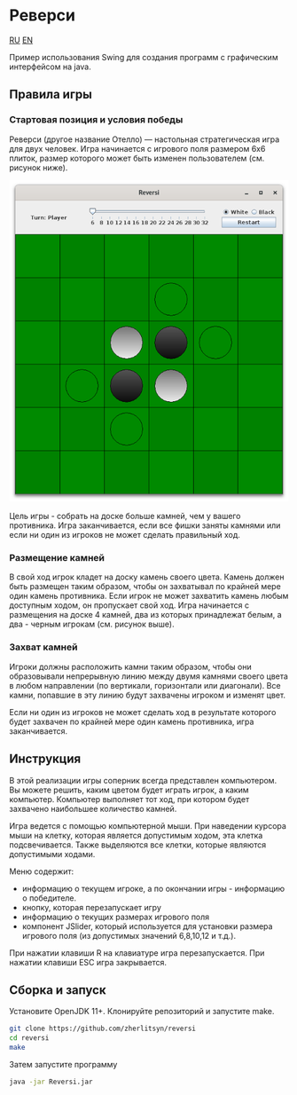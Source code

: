 # Реверси
[RU](README-ru.md "RU") [EN](README.md "EN")

Пример использования Swing для создания программ с графическим интерфейсом на java.

## Правила игры
### Стартовая позиция и условия победы

Реверси (другое название Отелло) — настольная стратегическая игра для двух человек. Игра начинается с игрового поля размером 6х6 плиток, размер которого может быть изменен пользователем (см. рисунок ниже).

![Game interface](image.png)

Цель игры - собрать на доске больше камней, чем у вашего противника. Игра заканчивается, если все фишки заняты камнями или если ни один из игроков не может сделать правильный ход.

### Размещение камней
В свой ход игрок кладет на доску камень своего цвета. Камень должен быть размещен таким образом, чтобы он захватывал по крайней мере один камень противника. Если игрок не может захватить камень любым доступным ходом, он пропускает свой ход.
Игра начинается с размещения на доске 4 камней, два из которых принадлежат белым, а два - черным игрокам (см. рисунок выше).

### Захват камней
Игроки должны расположить камни таким образом, чтобы они образовывали непрерывную линию между двумя камнями своего цвета в любом направлении (по вертикали, горизонтали или диагонали). Все камни, попавшие в эту линию будут захвачены игроком и изменят цвет.

Если ни один из игроков не может сделать ход в результате которого будет захвачен по крайней мере один камень противника, игра заканчивается.

## Инструкция
В этой реализации игры соперник всегда представлен компьютером. Вы можете решить, каким цветом будет играть игрок, а каким компьютер. Компьютер выполняет тот ход, при котором будет захвачено наибольшее количество камней.

Игра ведется с помощью компьютерной мыши. При наведении курсора мыши на клетку, которая является допустимым ходом, эта клетка подсвечивается. Также выделяются все клетки, которые являются допустимыми ходами.

Меню содержит:
* информацию о текущем игроке, а по окончании игры - информацию о победителе.
* кнопку, которая перезапускает игру
* информацию о текущих размерах игрового поля
* компонент JSlider, который используется для установки размера игрового поля (из допустимых значений 6,8,10,12 и т.д.).

При нажатии клавиши R на клавиатуре игра перезапускается. При нажатии клавиши ESC игра закрывается.

## Сборка и запуск
Установите OpenJDK 11+. Клонируйте репозиторий и запустите make.

```bash
git clone https://github.com/zherlitsyn/reversi
cd reversi
make
```

Затем запустите программу

```bash
java -jar Reversi.jar
```
